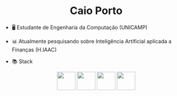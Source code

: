 <h1 align=center> Caio Porto </h1>

- <p>🖥 Estudante de Engenharia da Computação (UNICAMP)</p>
- <p>📊 Atualmente pesquisando sobre Inteligência Artificial aplicada a Finanças (H.IAAC) </p>
- <p>📚 Stack </p>
<div align=center>
  <img src="https://github.com/lcaioporto/lcaioporto/assets/115668120/2392b5c4-199c-449c-b045-c3c82474cf59" height=50>
  <img src="https://upload.wikimedia.org/wikipedia/commons/thumb/1/18/C_Programming_Language.svg/1200px-C_Programming_Language.svg.png" height=50>
  <img src="https://upload.wikimedia.org/wikipedia/en/thumb/3/30/Java_programming_language_logo.svg/1200px-Java_programming_language_logo.svg.png" height=50>
  <img src="" height=50>
</div>
